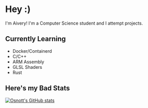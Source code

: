 # Hey :)

I'm Aivery! I'm a Computer Science student and I attempt projects.

## Currently Learning
- Docker/Containerd
- C/C++
- ARM Assembly
- GLSL Shaders
- Rust

## Here's my Bad Stats

[![Osnott's GitHub stats](https://github-readme-stats.vercel.app/api?username=osnott&show_icons=true&theme=dark)](https://github.com/anuraghazra/github-readme-stats)
